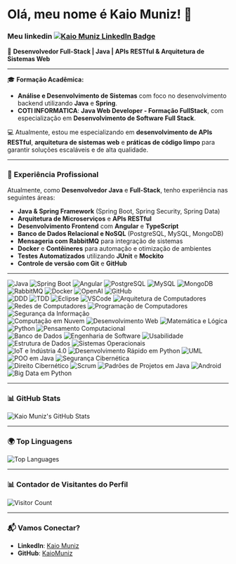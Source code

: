 # Olá, meu nome é Kaio Muniz! 👋

###  **Meu linkedin** [![Kaio Muniz LinkedIn Badge](https://img.shields.io/badge/-KaioMuniz-blue?style=for-the-badge&logo=linkedin)](https://www.linkedin.com/in/kaiomuniz)

🚀 **Desenvolvedor Full-Stack | Java | APIs RESTful & Arquitetura de Sistemas Web**

---

🎓 **Formação Acadêmica:**
- **Análise e Desenvolvimento de Sistemas** com foco no desenvolvimento backend utilizando **Java** e **Spring**.
- **COTI INFORMATICA**: **Java Web Developer - Formação FullStack**, com especialização em **Desenvolvimento de Software Full Stack**.

💻 Atualmente, estou me especializando em **desenvolvimento de APIs RESTful**, **arquitetura de sistemas web** e **práticas de código limpo** para garantir soluções escaláveis e de alta qualidade.

---

### 🌟 **Experiência Profissional**

Atualmente, como **Desenvolvedor Java** e **Full-Stack**, tenho experiência nas seguintes áreas:

- **Java & Spring Framework** (Spring Boot, Spring Security, Spring Data)
- **Arquitetura de Microserviços** e **APIs RESTful**
- **Desenvolvimento Frontend** com **Angular** e **TypeScript**
- **Banco de Dados Relacional e NoSQL** (PostgreSQL, MySQL, MongoDB)
- **Mensageria com RabbitMQ** para integração de sistemas
- **Docker** e **Contêineres** para automação e otimização de ambientes
- **Testes Automatizados** utilizando **JUnit** e **Mockito**
- **Controle de versão com Git** e **GitHub**

---
<img alt="Java" src="https://img.shields.io/badge/-Java-007396?style=flat-square&logo=java&logoColor=white" /> <img alt="Spring Boot" src="https://img.shields.io/badge/-Spring%20Boot-6DB33F?style=flat-square&logo=spring&logoColor=white" />
<img alt="Angular" src="https://img.shields.io/badge/-Angular-DD0031?style=flat-square&logo=angular&logoColor=white" />
<img alt="PostgreSQL" src="https://img.shields.io/badge/-PostgreSQL-336791?style=flat-square&logo=postgresql&logoColor=white" />
<img alt="MySQL" src="https://img.shields.io/badge/-MySQL-4479A1?style=flat-square&logo=mysql&logoColor=white" />
<img alt="MongoDB" src="https://img.shields.io/badge/-MongoDB-47A248?style=flat-square&logo=mongodb&logoColor=white" />
<img alt="RabbitMQ" src="https://img.shields.io/badge/-RabbitMQ-FF6600?style=flat-square&logo=rabbitmq&logoColor=white" />
<img alt="Docker" src="https://img.shields.io/badge/-Docker-2496ED?style=flat-square&logo=docker&logoColor=white" />
<img alt="OpenAI" src="https://img.shields.io/badge/-OpenAI-6A0DAD?style=flat-square&logo=openai&logoColor=white" />
<img alt="GitHub" src="https://img.shields.io/badge/-GitHub-181717?style=flat-square&logo=github&logoColor=white" />
<br/>
<img alt="DDD" src="https://img.shields.io/badge/-DDD-FF5722?style=flat-square&logo=undefined&logoColor=white" />
<img alt="TDD" src="https://img.shields.io/badge/-TDD-FF9800?style=flat-square&logo=undefined&logoColor=white" />
<img alt="Eclipse" src="https://img.shields.io/badge/-Eclipse-2C2255?style=flat-square&logo=eclipse&logoColor=white" />
<img alt="VSCode" src="https://img.shields.io/badge/-VSCode-007ACC?style=flat-square&logo=visualstudiocode&logoColor=white" />
<img alt="Arquitetura de Computadores" src="https://img.shields.io/badge/-Arquitetura%20de%20Computadores-2E8B57?style=flat-square&logo=computer&logoColor=white" />
<img alt="Redes de Computadores" src="https://img.shields.io/badge/-Redes%20de%20Computadores-1E90FF?style=flat-square&logo=cisco&logoColor=white" />
<img alt="Programação de Computadores" src="https://img.shields.io/badge/-Programação%20de%20Computadores-FFD700?style=flat-square&logo=cplusplus&logoColor=white" />
<img alt="Segurança da Informação" src="https://img.shields.io/badge/-Segurança%20da%20Informação-D2691E?style=flat-square&logo=keycloak&logoColor=white" />
<br/>
<img alt="Computação em Nuvem" src="https://img.shields.io/badge/-Computação%20em%20Nuvem-232F3E?style=flat-square&logo=amazonaws&logoColor=white" />
<img alt="Desenvolvimento Web" src="https://img.shields.io/badge/-Desenvolvimento%20Web-00BFFF?style=flat-square&logo=html5&logoColor=white" />
<img alt="Matemática e Lógica" src="https://img.shields.io/badge/-Matemática%20e%20Lógica-32CD32?style=flat-square&logo=python&logoColor=white" />
<img alt="Python" src="https://img.shields.io/badge/-Python-3776AB?style=flat-square&logo=python&logoColor=white" />
<img alt="Pensamento Computacional" src="https://img.shields.io/badge/-Pensamento%20Computacional-8A2BE2?style=flat-square&logo=brain&logoColor=white" />
<br/>
<img alt="Banco de Dados" src="https://img.shields.io/badge/-Banco%20de%20Dados-336791?style=flat-square&logo=postgresql&logoColor=white" />
<img alt="Engenharia de Software" src="https://img.shields.io/badge/-Engenharia%20de%20Software-8A2BE2?style=flat-square&logo=git&logoColor=white" />
<img alt="Usabilidade" src="https://img.shields.io/badge/-Usabilidade-FFD700?style=flat-square&logo=figma&logoColor=white" />
<img alt="Estrutura de Dados" src="https://img.shields.io/badge/-Estrutura%20de%20Dados-32CD32?style=flat-square&logo=java&logoColor=white" />
<img alt="Sistemas Operacionais" src="https://img.shields.io/badge/-Sistemas%20Operacionais-2C2255?style=flat-square&logo=linux&logoColor=white" />
<br/>
<img alt="IoT e Indústria 4.0" src="https://img.shields.io/badge/-IoT%20e%20Indústria%204.0-8B008B?style=flat-square&logo=aws&logoColor=white" />
<img alt="Desenvolvimento Rápido em Python" src="https://img.shields.io/badge/-Desenvolvimento%20Rápido%20em%20Python-DC143C?style=flat-square&logo=python&logoColor=white" />
<img alt="UML" src="https://img.shields.io/badge/-UML-8A2BE2?style=flat-square&logo=uml&logoColor=white" />
<img alt="POO em Java" src="https://img.shields.io/badge/-POO%20em%20Java-00599C?style=flat-square&logo=cplusplus&logoColor=white" />
<img alt="Segurança Cibernética" src="https://img.shields.io/badge/-Segurança%20Cibernética-FF6347?style=flat-square&logo=keycloak&logoColor=white" />
<br/>
<img alt="Direito Cibernético" src="https://img.shields.io/badge/-Direito%20Cibernético-8B008B?style=flat-square&logo=legal&logoColor=white" />
<img alt="Scrum" src="https://img.shields.io/badge/-Scrum-4B0082?style=flat-square&logo=scrum&logoColor=white" />
<img alt="Padrões de Projetos em Java" src="https://img.shields.io/badge/-Padrões%20de%20Projetos%20em%20Java-6DB33F?style=flat-square&logo=spring&logoColor=white" />
<img alt="Android" src="https://img.shields.io/badge/-Android-3DDC84?style=flat-square&logo=android&logoColor=white" />
<img alt="Big Data em Python" src="https://img.shields.io/badge/-Big%20Data%20em%20Python-8B008B?style=flat-square&logo=python&logoColor=white" />

---

### 📊 **GitHub Stats**

![Kaio Muniz's GitHub Stats](https://github-readme-stats.vercel.app/api?username=KaioMuniz&show_icons=true&count_private=true&theme=radical)

---

### 🌍 **Top Linguagens**

![Top Languages](https://github-readme-stats.vercel.app/api/top-langs/?username=KaioMuniz&layout=compact&theme=radical)

---

### 📊 **Contador de Visitantes do Perfil**

![Visitor Count](https://profile-counter.glitch.me/KaioMuniz/count.svg)

---

### 📬 **Vamos Conectar?**

- **LinkedIn**: [Kaio Muniz](https://www.linkedin.com/in/kaiomuniz)
- **GitHub**: [KaioMuniz](https://github.com/KaioMuniz)

